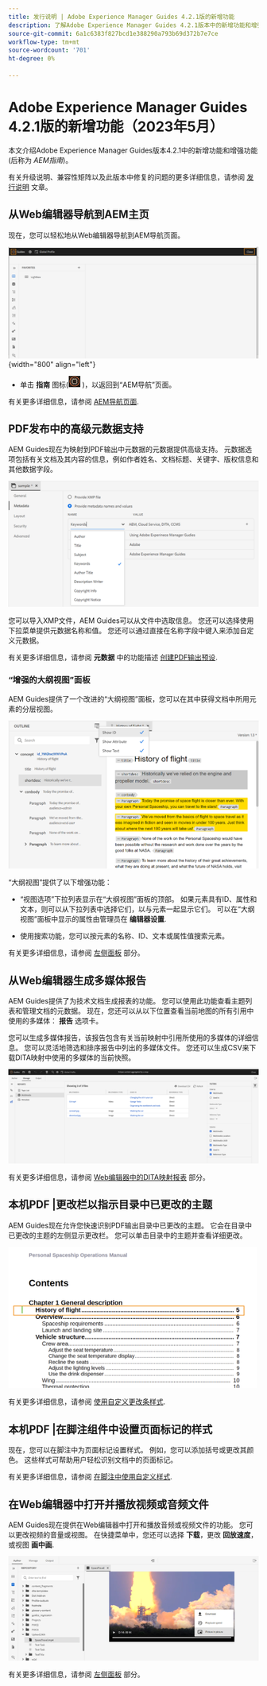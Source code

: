 ```yaml
---
title: 发行说明 | Adobe Experience Manager Guides 4.2.1版的新增功能
description: 了解Adobe Experience Manager Guides 4.2.1版本中的新增功能和增强功能
source-git-commit: 6a1c6383f827bcd1e388290a793b69d372b7e7ce
workflow-type: tm+mt
source-wordcount: '701'
ht-degree: 0%

---
```


# Adobe Experience Manager Guides 4.2.1版的新增功能（2023年5月）

本文介绍Adobe Experience Manager Guides版本4.2.1中的新增功能和增强功能(后称为 *AEM指南*)。

有关升级说明、兼容性矩阵以及此版本中修复的问题的更多详细信息，请参阅 [发行说明](release-notes-4.2.1.md) 文章。

## 从Web编辑器导航到AEM主页

现在，您可以轻松地从Web编辑器导航到AEM导航页面。

![](assets/web-editor-launch-page.png){width="800" align="left"}

* 单击 **指南** 图标(![](assets/aem-guides-icon.png) )，以返回到“AEM导航”页面。


有关更多详细信息，请参阅 [AEM导航页面](../user-guide/web-editor-launch-editor.md#id2056BG00RZJ).

## PDF发布中的高级元数据支持

AEM Guides现在为映射到PDF输出中元数据的元数据提供高级支持。 元数据选项包括有关文档及其内容的信息，例如作者姓名、文档标题、关键字、版权信息和其他数据字段。

<img src="assets/pdf-metadata.png" alt=" 本机pdf元数据">

您可以导入XMP文件，AEM Guides可以从文件中选取信息。 您还可以选择使用下拉菜单提供元数据名称和值。 您还可以通过直接在名称字段中键入来添加自定义元数据。

有关更多详细信息，请参阅 **元数据** 中的功能描述 [创建PDF输出预设](../web-editor/native-pdf-web-editor.md).

### “增强的大纲视图”面板

AEM Guides提供了一个改进的“大纲视图”面板，您可以在其中获得文档中所用元素的分层视图。

<img src="assets/select-element-content-outline-view_cs.png" alt=" 本机pdf元数据">

“大纲视图”提供了以下增强功能：

* “视图选项”下拉列表显示在“大纲视图”面板的顶部。 如果元素具有ID、属性和文本，则可以从下拉列表中选择它们，以与元素一起显示它们。 可以在“大纲视图”面板中显示的属性由管理员在 **编辑器设置**.

* 使用搜索功能，您可以按元素的名称、ID、文本或属性值搜索元素。

有关更多详细信息，请参阅 [左侧面板](../user-guide/web-editor-features.md#id2051EA0M0HS) 部分。

## 从Web编辑器生成多媒体报告

AEM Guides提供了为技术文档生成报表的功能。  您可以使用此功能查看主题列表和管理文档的元数据。 现在，您还可以从以下位置查看当前地图的所有引用中使用的多媒体： **报告** 选项卡。

您可以生成多媒体报告，该报告包含有关当前映射中引用所使用的多媒体的详细信息。 您可以灵活地筛选和排序报告中列出的多媒体文件。
您还可以生成CSV来下载DITA映射中使用的多媒体的当前快照。

<img src="assets/web-editor-reports-multimedia.png" alt="多媒体报告" width="600">

有关更多详细信息，请参阅 [Web编辑器中的DITA映射报表](../user-guide/reports-web-editor.md) 部分。

## 本机PDF |更改栏以指示目录中已更改的主题

AEM Guides现在允许您快速识别PDF输出目录中已更改的主题。  它会在目录中已更改的主题的左侧显示更改栏。 您可以单击目录中的主题并查看详细更改。

<img src="assets/change-marker-toc.png" alt="更改目录中的标记 " width="500">

有关更多详细信息，请参阅 [使用自定义更改条样式](../native-pdf/change-bar-style.md).



## 本机PDF |在脚注组件中设置页面标记的样式

现在，您可以在脚注中为页面标记设置样式。 例如，您可以添加括号或更改其颜色。 这些样式可帮助用户轻松识别文档中的页面标记。

有关更多详细信息，请参阅 [在脚注中使用自定义样式](../native-pdf/footnote-number-style.md).

## 在Web编辑器中打开并播放视频或音频文件

AEM Guides现在提供在Web编辑器中打开和播放音频或视频文件的功能。 您可以更改视频的音量或视图。 在快捷菜单中，您还可以选择 **下载**，更改 **回放速度**，或视图 **画中画**.

<img src="assets/video-web-editor.png" alt="播放视频" width="600">

有关更多详细信息，请参阅 [左侧面板](../user-guide/web-editor-features.md#id2051EA0M0HS) 部分。

